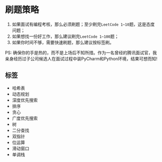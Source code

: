 # 刷题策略

1. 如果面试有编程考核，那么必须刷题；至少刷完`LeetCode 1~10`题，这是态度问题；
2. 如果想找一份好工作，那么建议刷完`LeetCode 1~100`题；
3. 如果你时间不够，需要快速刷题，那么建议按标签刷。

PS: 确保你的手是热的，而不是上场后不知所措。作为一名曾经的腾讯面试官，我亲身经历过子公司候选人在面试过程中装PyCharm和Python环境，结果可想而知!


## 标签

- 哈希表
- 动态规划
- 深度优先搜索
- 排序
- 贪心
- 广度优先搜索
- 树
- 二分查找
- 双指针
- 位运算
- 滑动窗口
- 单调栈
